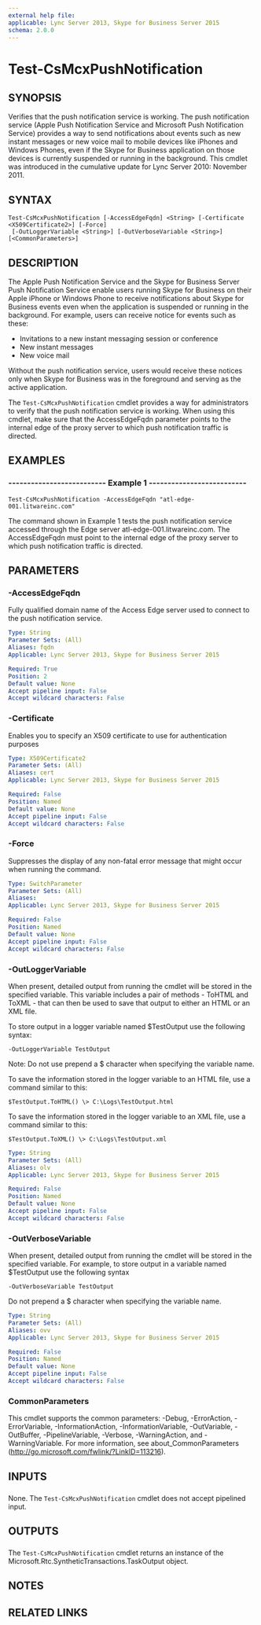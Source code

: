 ```yaml
---
external help file: 
applicable: Lync Server 2013, Skype for Business Server 2015
schema: 2.0.0
---
```


# Test-CsMcxPushNotification

## SYNOPSIS
Verifies that the push notification service is working.
The push notification service (Apple Push Notification Service and Microsoft Push Notification Service) provides a way to send notifications about events such as new instant messages or new voice mail to mobile devices like iPhones and Windows Phones, even if the Skype for Business application on those devices is currently suspended or running in the background.
This cmdlet was introduced in the cumulative update for Lync Server 2010: November 2011.



## SYNTAX

```
Test-CsMcxPushNotification [-AccessEdgeFqdn] <String> [-Certificate <X509Certificate2>] [-Force]
 [-OutLoggerVariable <String>] [-OutVerboseVariable <String>] [<CommonParameters>]
```

## DESCRIPTION
The Apple Push Notification Service and the Skype for Business Server Push Notification Service enable users running Skype for Business on their Apple iPhone or Windows Phone to receive notifications about Skype for Business events even when the application is suspended or running in the background.
For example, users can receive notice for events such as these:

- Invitations to a new instant messaging session or conference
- New instant messages
- New voice mail

Without the push notification service, users would receive these notices only when Skype for Business was in the foreground and serving as the active application.

The `Test-CsMcxPushNotification` cmdlet provides a way for administrators to verify that the push notification service is working.
When using this cmdlet, make sure that the AccessEdgeFqdn parameter points to the internal edge of the proxy server to which push notification traffic is directed.


## EXAMPLES

### -------------------------- Example 1 --------------------------
```
Test-CsMcxPushNotification -AccessEdgeFqdn "atl-edge-001.litwareinc.com"
```

The command shown in Example 1 tests the push notification service accessed through the Edge server atl-edge-001.litwareinc.com.
The AccessEdgeFqdn must point to the internal edge of the proxy server to which push notification traffic is directed.


## PARAMETERS

### -AccessEdgeFqdn
Fully qualified domain name of the Access Edge server used to connect to the push notification service.

```yaml
Type: String
Parameter Sets: (All)
Aliases: fqdn
Applicable: Lync Server 2013, Skype for Business Server 2015

Required: True
Position: 2
Default value: None
Accept pipeline input: False
Accept wildcard characters: False
```

### -Certificate
Enables you to specify an X509 certificate to use for authentication purposes

```yaml
Type: X509Certificate2
Parameter Sets: (All)
Aliases: cert
Applicable: Lync Server 2013, Skype for Business Server 2015

Required: False
Position: Named
Default value: None
Accept pipeline input: False
Accept wildcard characters: False
```

### -Force
Suppresses the display of any non-fatal error message that might occur when running the command.

```yaml
Type: SwitchParameter
Parameter Sets: (All)
Aliases: 
Applicable: Lync Server 2013, Skype for Business Server 2015

Required: False
Position: Named
Default value: None
Accept pipeline input: False
Accept wildcard characters: False
```

### -OutLoggerVariable
When present, detailed output from running the cmdlet will be stored in the specified variable.
This variable includes a pair of methods - ToHTML and ToXML - that can then be used to save that output to either an HTML or an XML file.

To store output in a logger variable named $TestOutput use the following syntax:

`-OutLoggerVariable TestOutput`

Note: Do not use prepend a $ character when specifying the variable name.

To save the information stored in the logger variable to an HTML file, use a command similar to this:

`$TestOutput.ToHTML() \> C:\Logs\TestOutput.html`

To save the information stored in the logger variable to an XML file, use a command similar to this:

`$TestOutput.ToXML() \> C:\Logs\TestOutput.xml`

```yaml
Type: String
Parameter Sets: (All)
Aliases: olv
Applicable: Lync Server 2013, Skype for Business Server 2015

Required: False
Position: Named
Default value: None
Accept pipeline input: False
Accept wildcard characters: False
```

### -OutVerboseVariable
When present, detailed output from running the cmdlet will be stored in the specified variable.
For example, to store output in a variable named $TestOutput use the following syntax

`-OutVerboseVariable TestOutput`

Do not prepend a $ character when specifying the variable name.

```yaml
Type: String
Parameter Sets: (All)
Aliases: ovv
Applicable: Lync Server 2013, Skype for Business Server 2015

Required: False
Position: Named
Default value: None
Accept pipeline input: False
Accept wildcard characters: False
```

### CommonParameters
This cmdlet supports the common parameters: -Debug, -ErrorAction, -ErrorVariable, -InformationAction, -InformationVariable, -OutVariable, -OutBuffer, -PipelineVariable, -Verbose, -WarningAction, and -WarningVariable. For more information, see about_CommonParameters (http://go.microsoft.com/fwlink/?LinkID=113216).

## INPUTS

###  
None.
The `Test-CsMcxPushNotification` cmdlet does not accept pipelined input.

## OUTPUTS

###  
The `Test-CsMcxPushNotification` cmdlet returns an instance of the Microsoft.Rtc.SyntheticTransactions.TaskOutput object.

## NOTES

## RELATED LINKS
